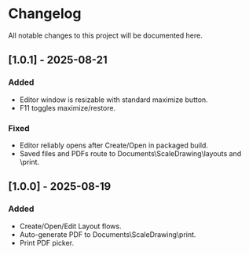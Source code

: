 # Changelog
All notable changes to this project will be documented here.

## [1.0.1] - 2025-08-21
### Added
- Editor window is resizable with standard maximize button.
- F11 toggles maximize/restore.

### Fixed
- Editor reliably opens after Create/Open in packaged build.
- Saved files and PDFs route to Documents\ScaleDrawing\layouts and \print.

## [1.0.0] - 2025-08-19
### Added
- Create/Open/Edit Layout flows.
- Auto-generate PDF to Documents\ScaleDrawing\print.
- Print PDF picker.

